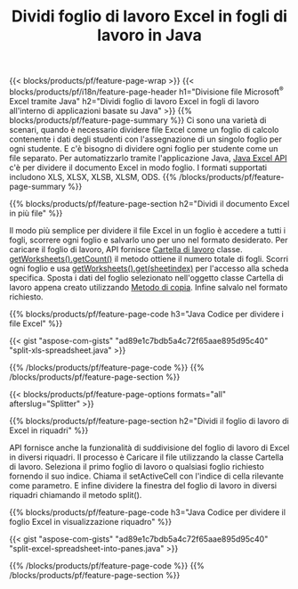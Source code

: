﻿---
title: Dividi foglio di lavoro Excel in fogli di lavoro in Java
url: /it/java/splitter/
description: Java codici sorgente che spiegano come dividere i file di Microsoft Excel in più documenti utilizzando la Java libreria di Excel
---
{{< blocks/products/pf/feature-page-wrap >}}
{{< blocks/products/pf/i18n/feature-page-header h1="Divisione file Microsoft<sup>&reg;</sup> Excel tramite Java" h2="Dividi foglio di lavoro Excel in fogli di lavoro all\'interno di applicazioni basate su Java" >}}
{{% blocks/products/pf/feature-page-summary %}}
Ci sono una varietà di scenari, quando è necessario dividere file Excel come un foglio di calcolo contenente i dati degli studenti con l'assegnazione di un singolo foglio per ogni studente. E c'è bisogno di dividere ogni foglio per studente come un file separato. Per automatizzarlo tramite l'applicazione Java, [Java Excel API](/cells/java/) c'è per dividere il documento Excel in modo foglio. I formati supportati includono XLS, XLSX, XLSB, XLSM, ODS. 
{{% /blocks/products/pf/feature-page-summary %}}

{{% blocks/products/pf/feature-page-section h2="Dividi il documento Excel in più file" %}}

Il modo più semplice per dividere il file Excel in un foglio è accedere a tutti i fogli, scorrere ogni foglio e salvarlo uno per uno nel formato desiderato. Per caricare il foglio di lavoro, API fornisce [Cartella di lavoro](https://reference.aspose.com/cells/java/com.aspose.cells/Workbook) classe. [getWorksheets().getCount()](https://reference.aspose.com/cells/java/com.aspose.cells/worksheetcollection#Count) il metodo ottiene il numero totale di fogli. Scorri ogni foglio e usa [getWorksheets().get(sheetindex)](https://reference.aspose.com/cells/java/com.aspose.cells/worksheetcollection#get) per l'accesso alla scheda specifica. Sposta i dati del foglio selezionato nell'oggetto classe Cartella di lavoro appena creato utilizzando [Metodo di copia](https://reference.aspose.com/cells/java/com.aspose.cells/workbook#copy(com.aspose.cells.Workbook)). Infine salvalo nel formato richiesto.

{{% blocks/products/pf/feature-page-code h3="Java Codice per dividere i file Excel" %}}

{{< gist "aspose-com-gists" "ad89e1c7bdb5a4c72f65aae895d95c40" "split-xls-spreadsheet.java" >}}

{{% /blocks/products/pf/feature-page-code %}}
{{% /blocks/products/pf/feature-page-section %}}

{{< blocks/products/pf/feature-page-options formats="all" afterslug="Splitter" >}}

{{% blocks/products/pf/feature-page-section h2="Dividi il foglio di lavoro di Excel in riquadri" %}}

API fornisce anche la funzionalità di suddivisione del foglio di lavoro di Excel in diversi riquadri. Il processo è Caricare il file utilizzando la classe Cartella di lavoro. Seleziona il primo foglio di lavoro o qualsiasi foglio richiesto fornendo il suo indice. Chiama il setActiveCell con l'indice di cella rilevante come parametro. E infine dividere la finestra del foglio di lavoro in diversi riquadri chiamando il metodo split().

{{% blocks/products/pf/feature-page-code h3="Java Codice per dividere il foglio Excel in visualizzazione riquadro" %}}

{{< gist "aspose-com-gists" "ad89e1c7bdb5a4c72f65aae895d95c40" "split-excel-spreadsheet-into-panes.java" >}}

{{% /blocks/products/pf/feature-page-code %}}
{{% /blocks/products/pf/feature-page-section %}}